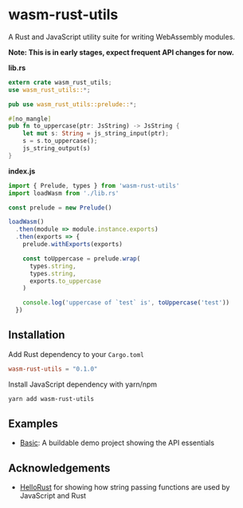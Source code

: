 # wasm-rust-utils

A Rust and JavaScript utility suite for writing WebAssembly modules.

**Note: This is in early stages, expect frequent API changes for now.**

**lib.rs**

```rust
extern crate wasm_rust_utils;
use wasm_rust_utils::*;

pub use wasm_rust_utils::prelude::*;

#[no_mangle]
pub fn to_uppercase(ptr: JsString) -> JsString {
    let mut s: String = js_string_input(ptr);
    s = s.to_uppercase();
    js_string_output(s)
}
```

**index.js**

```js
import { Prelude, types } from 'wasm-rust-utils'
import loadWasm from './lib.rs'

const prelude = new Prelude()

loadWasm()
  .then(module => module.instance.exports)
  .then(exports => {
    prelude.withExports(exports)

    const toUppercase = prelude.wrap(
      types.string,
      types.string,
      exports.to_uppercase
    )

    console.log('uppercase of `test` is', toUppercase('test'))
  })
```

## Installation

Add Rust dependency to your `Cargo.toml`

```toml
wasm-rust-utils = "0.1.0"
```

Install JavaScript dependency with yarn/npm
```bash
yarn add wasm-rust-utils
```

## Examples

* [Basic](/examples/basic): A buildable demo project showing the API essentials

## Acknowledgements

* [HelloRust](https://github.com/badboy/hellorust) for showing how string
passing functions are used by JavaScript and Rust 
